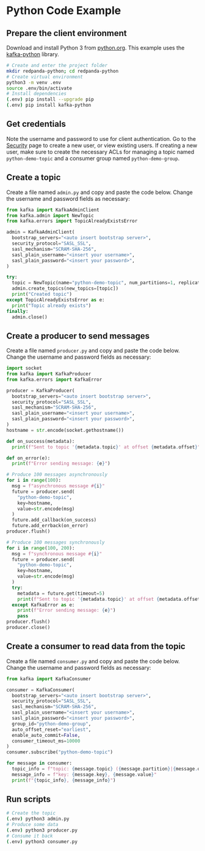 # Python Code Example


## Prepare the client environment

Download and install Python 3 from [python.org](https://www.python.org/downloads). This example uses the [kafka-python](https://kafka-python.readthedocs.io/en/master/) library.

```bash
# Create and enter the project folder
mkdir redpanda-python; cd redpanda-python
# Create virtual environment
python3 -m venv .env
source .env/bin/activate
# Install dependencies
(.env) pip install --upgrade pip
(.env) pip install kafka-python
```


## Get credentials

Note the username and password to use for client authentication. Go to the [Security](../acls) page to create a new user, or view existing users. If creating a new user, make sure to create the necessary ACLs for managing a topic named `python-demo-topic` and a consumer group named `python-demo-group`.


## Create a topic
Create a file named `admin.py` and copy and paste the code below. Change the username and password fields as necessary:

```python title="admin.py"
from kafka import KafkaAdminClient
from kafka.admin import NewTopic
from kafka.errors import TopicAlreadyExistsError

admin = KafkaAdminClient(
  bootstrap_servers="<auto insert bootstrap server>",
  security_protocol="SASL_SSL",
  sasl_mechanism="SCRAM-SHA-256",
  sasl_plain_username="<insert your username>",
  sasl_plain_password="<insert your password>",
)

try:
  topic = NewTopic(name="python-demo-topic", num_partitions=1, replication_factor=1)
  admin.create_topics(new_topics=[topic])
  print("Created topic")
except TopicAlreadyExistsError as e:
  print("Topic already exists")
finally:
  admin.close()
```


## Create a producer to send messages
Create a file named `producer.py` and copy and paste the code below. Change the username and password fields as necessary:

```python title="producer.py"
import socket
from kafka import KafkaProducer
from kafka.errors import KafkaError

producer = KafkaProducer(
  bootstrap_servers="<auto insert bootstrap server>",
  security_protocol="SASL_SSL",
  sasl_mechanism="SCRAM-SHA-256",
  sasl_plain_username="<insert your username>",
  sasl_plain_password="<insert your password>",
)
hostname = str.encode(socket.gethostname())

def on_success(metadata):
  print(f"Sent to topic '{metadata.topic}' at offset {metadata.offset}")

def on_error(e):
  print(f"Error sending message: {e}")

# Produce 100 messages asynchronously
for i in range(100):
  msg = f"asynchronous message #{i}"
  future = producer.send(
    "python-demo-topic",
    key=hostname,
    value=str.encode(msg)
  )
  future.add_callback(on_success)
  future.add_errback(on_error)
producer.flush()

# Produce 100 messages synchronously
for i in range(100, 200):
  msg = f"synchronous message #{i}"
  future = producer.send(
    "python-demo-topic",
    key=hostname,
    value=str.encode(msg)
  )
  try:
    metadata = future.get(timeout=5)
    print(f"Sent to topic '{metadata.topic}' at offset {metadata.offset}")
  except KafkaError as e:
    print(f"Error sending message: {e}")
    pass
producer.flush()
producer.close()
```


## Create a consumer to read data from the topic
Create a file named `consumer.py` and copy and paste the code below. Change the username and password fields as necessary:

```python title="consumer.py"
from kafka import KafkaConsumer

consumer = KafkaConsumer(
  bootstrap_servers="<auto insert bootstrap server>",
  security_protocol="SASL_SSL",
  sasl_mechanism="SCRAM-SHA-256",
  sasl_plain_username="<insert your username>",
  sasl_plain_password="<insert your password>",
  group_id="python-demo-group",
  auto_offset_reset="earliest",
  enable_auto_commit=False,
  consumer_timeout_ms=10000
)
consumer.subscribe("python-demo-topic")

for message in consumer:
  topic_info = f"topic: {message.topic} ({message.partition}|{message.offset})"
  message_info = f"key: {message.key}, {message.value}"
  print(f"{topic_info}, {message_info}")
```


## Run scripts

```bash
# Create the topic
(.env) python3 admin.py
# Produce some data
(.env) python3 producer.py
# Consume it back
(.env) python3 consumer.py
```